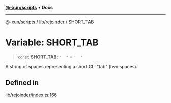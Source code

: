 [**@-xun/scripts**](../../../README.md) • **Docs**

***

[@-xun/scripts](../../../README.md) / [lib/rejoinder](../README.md) / SHORT\_TAB

# Variable: SHORT\_TAB

> `const` **SHORT\_TAB**: `"  "` = `'  '`

A string of spaces representing a short CLI "tab" (two spaces).

## Defined in

[lib/rejoinder/index.ts:166](https://github.com/Xunnamius/xscripts/blob/fc291d92ca0fdd07ba7e5cb19471e1a974cabac7/lib/rejoinder/index.ts#L166)

